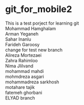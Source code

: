# git_for_mobile2
This is a test porject for learning git <br/>
Mohammad Hamghalam <br/>
Arman Yeganeh <br />
Sahar Inanlu <br/>
Farideh Garoosy <br/>
change for test new branch <br/>
Alireza Mortezaei <br/>
Zahra Rahimloo <br/>
Nima Jlilvand <br/>
mohammad mahdi<br/>
mohmdreza asgari<br/>
mohammadreza sarkhosh<br/>
motahare tajik<br/>
fatemeh ghorbani
<br/>ELYAD branch <br/>
